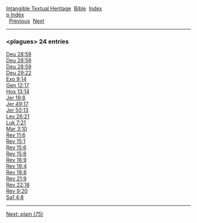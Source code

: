 [Intangible Textual Heritage](../../index)  [Bible](../index) 
[Index](index)   
[p Index](_p_)  
  [Previous](c08587)  [Next](c08589) 

------------------------------------------------------------------------

### &lt;plagues&gt; 24 entries

[Deu 28:59](../kjv/deu028.htm#059)  
[Deu 28:59](../kjv/deu028.htm#059)  
[Deu 28:59](../kjv/deu028.htm#059)  
[Deu 29:22](../kjv/deu029.htm#022)  
[Exo 9:14](../kjv/exo009.htm#014)  
[Gen 12:17](../kjv/gen012.htm#017)  
[Hos 13:14](../kjv/hos013.htm#014)  
[Jer 19:8](../kjv/jer019.htm#008)  
[Jer 49:17](../kjv/jer049.htm#017)  
[Jer 50:13](../kjv/jer050.htm#013)  
[Lev 26:21](../kjv/lev026.htm#021)  
[Luk 7:21](../kjv/luk007.htm#021)  
[Mar 3:10](../kjv/mar003.htm#010)  
[Rev 11:6](../kjv/rev011.htm#006)  
[Rev 15:1](../kjv/rev015.htm#001)  
[Rev 15:6](../kjv/rev015.htm#006)  
[Rev 15:8](../kjv/rev015.htm#008)  
[Rev 16:9](../kjv/rev016.htm#009)  
[Rev 18:4](../kjv/rev018.htm#004)  
[Rev 18:8](../kjv/rev018.htm#008)  
[Rev 21:9](../kjv/rev021.htm#009)  
[Rev 22:18](../kjv/rev022.htm#018)  
[Rev 9:20](../kjv/rev009.htm#020)  
[Sa1 4:8](../kjv/sa1004.htm#008)  

------------------------------------------------------------------------

[Next: plain (75)](c08589)
